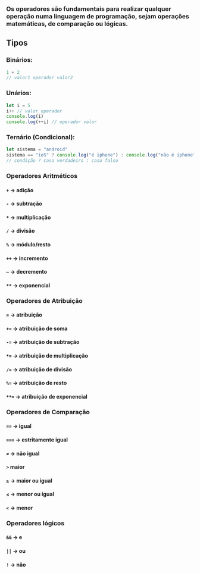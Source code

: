 ### Os operadores são fundamentais para realizar qualquer operação numa linguagem de programação, sejam operações matemáticas, de comparação ou lógicas.

## Tipos
### Binários:
```javascript
1 + 2
// valor1 operador valor2
```
### Unários:
```javascript
let i = 5
i++ // valor operador
console.log(i)
console.log(++i) // operador valor
```
### Ternário (Condicional):
```javascript
let sistema = "android"
sistema == "ioS" ? console.log("é iphone") : console.log("não é iphone")
// condição ? caso verdadeiro : caso falso
```

### Operadores Aritméticos
#### `+` → adição
#### `-` → subtração
#### `*` → multiplicação
#### `/` → divisão
#### `%` → módulo/resto
#### `++` → incremento
#### `—` → decremento
#### `**` → exponencial
### Operadores de Atribuição
#### `=` → atribuição
#### `+=` → atribuição de soma
#### `-=` → atribuição de subtração
#### `*=` → atribuição de multiplicação
#### `/=` → atribuição de divisão
#### `%=` → atribuição de resto
#### `**=` → atribuição de exponencial
### Operadores de Comparação
#### `==` → igual
#### `===` → estritamente igual
#### `≠` → não igual
#### `>` maior
#### `≥` → maior ou igual
#### `≤` → menor ou igual
#### `<` → menor
### Operadores lógicos
#### `&&` → e
#### `||` → ou
#### `!` → não
